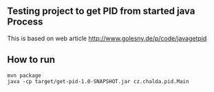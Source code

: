 Testing project to get PID from started java Process
-----------------------------------------------------
This is based on web article <a href="http://www.golesny.de/p/code/javagetpid">http://www.golesny.de/p/code/javagetpid</a>

How to run
----------
```
mvn package
java -cp target/get-pid-1.0-SNAPSHOT.jar cz.chalda.pid.Main
```
